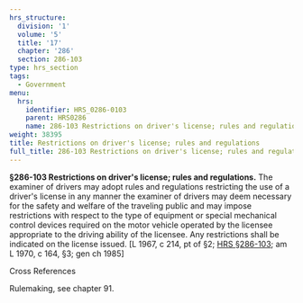 ```yaml
---
hrs_structure:
  division: '1'
  volume: '5'
  title: '17'
  chapter: '286'
  section: 286-103
type: hrs_section
tags:
  - Government
menu:
  hrs:
    identifier: HRS_0286-0103
    parent: HRS0286
    name: 286-103 Restrictions on driver's license; rules and regulations
weight: 38395
title: Restrictions on driver's license; rules and regulations
full_title: 286-103 Restrictions on driver's license; rules and regulations
---
```

**§286-103 Restrictions on driver's license; rules and regulations.** The examiner of drivers may adopt rules and regulations restricting the use of a driver's license in any manner the examiner of drivers may deem necessary for the safety and welfare of the traveling public and may impose restrictions with respect to the type of equipment or special mechanical control devices required on the motor vehicle operated by the licensee appropriate to the driving ability of the licensee. Any restrictions shall be indicated on the license issued. [L 1967, c 214, pt of §2; [HRS §286-103](/title-17/chapter-286/section-286-103/); am L 1970, c 164, §3; gen ch 1985]

Cross References

Rulemaking, see chapter 91.